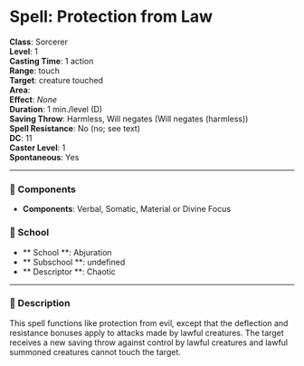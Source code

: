 
# Spell: Protection from Law
**Class**: Sorcerer  
**Level**: 1  
**Casting Time**: 1 action  
**Range**: touch  
**Target**: creature touched  
**Area**:   
**Effect**: _None_  
**Duration**: 1 min./level (D)  
**Saving Throw**: Harmless, Will negates (Will negates (harmless))  
**Spell Resistance**: No (no; see text)  
**DC**: 11  
**Caster Level**: 1  
**Spontaneous**: Yes

---

### 🔮 Components
- **Components**: Verbal, Somatic, Material or Divine Focus

### 🏫 School
- ** School **: Abjuration
- ** Subschool **: undefined
- ** Descriptor **: Chaotic
---

### 📜 Description
This spell functions like protection from evil, except that the deflection and resistance bonuses apply to attacks made by lawful creatures. The target receives a new saving throw against control by lawful creatures and lawful summoned creatures cannot touch the target.
